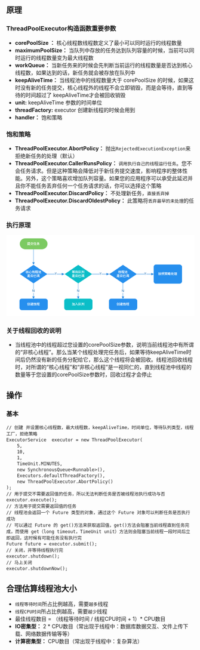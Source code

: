 ## 原理
### ThreadPoolExecutor构造函数重要参数
- **corePoolSize ：**  核心线程数线程数定义了最小可以同时运行的线程数量
- **maximumPoolSize：**  当队列中存放的任务达到队列容量的时候，当前可以同时运行的线程数量变为最大线程数
- **workQueue：** 当新任务来的时候会先判断当前运行的线程数量是否达到核心线程数，如果达到的话，新任务就会被存放在队列中
- **keepAliveTime：** 当线程池中的线程数量大于 corePoolSize 的时候，如果这时没有新的任务提交，核心线程外的线程不会立即销毁，而是会等待，直到等待的时间超过了 keepAliveTime才会被回收销毁
- **unit:**  keepAliveTime 参数的时间单位
- **threadFactory:** executor 创建新线程的时候会用到
- **handler：** 饱和策略

### 饱和策略
- **ThreadPoolExecutor.AbortPolicy：** 抛出`RejectedExecutionException`来拒绝新任务的处理（默认）
- **ThreadPoolExecutor.CallerRunsPolicy：** `调用执行自己的线程运行任务`。您不会任务请求。但是这种策略会降低对于新任务提交速度，影响程序的整体性能。另外，这个策略喜欢增加队列容量。如果您的应用程序可以承受此延迟并且你不能任务丢弃任何一个任务请求的话，你可以选择这个策略
- **ThreadPoolExecutor.DiscardPolicy：** 不处理新任务，`直接丢弃掉`
- **ThreadPoolExecutor.DiscardOldestPolicy：**  此策略将`丢弃最早的未处理`的任务请求

###  执行原理
![image](6.线程池.assets/12550)

### 关于线程回收的说明
- 当线程池中的线程超过您设置的corePoolSize参数，说明当前线程池中有所谓的“非核心线程”。那么当某个线程处理完任务后，如果等待keepAliveTime时间后仍然没有新的任务分配给它，那么这个线程将会被回收。线程池回收线程时，对所谓的“核心线程”和“非核心线程”是一视同仁的，直到线程池中线程的数量等于您设置的corePoolSize参数时，回收过程才会停止

## 操作
### 基本

    // 创建 并设置核心线程数，最大线程数，keepAliveTime，时间单位，等待队列类型，线程工厂，拒绝策略
    ExecutorService  executor = new ThreadPoolExecutor(
        5,
        10,
        1,
        TimeUnit.MINUTES,
        new SynchronousQueue<Runnable>(),
        Executors.defaultThreadFactory(),
        new ThreadPoolExecutor.AbortPolicy()
    );
    // 用于提交不需要返回值的任务，所以无法判断任务是否被线程池执行成功与否
    executor.execute();
    // 方法用于提交需要返回值的任务
    // 线程池会返回一个 Future 类型的对象，通过这个 Future 对象可以判断任务是否执行成功
    // 可以通过 Future 的 get()方法来获取返回值，get()方法会阻塞当前线程直到任务完成，而使用 get（long timeout，TimeUnit unit）方法则会阻塞当前线程一段时间后立即返回，这时候有可能任务没有执行完
    Future future = executor.submit();
    // 关闭，并等待线程执行完
    executor.shutdown();
    // 马上关闭
    executor.shutdownNow();


## 合理估算线程池大小
- `线程等待时间`所占比例越高，需要`越多`线程
- `线程CPU时间`所占比例越高，需要`越少`线程
- 最佳线程数目 = （线程等待时间 / 线程CPU时间 + 1）* CPU数目
- **IO密集型：** 2 * CPU数目（常出现于线程中：数据库数据交互、文件上传下载、网络数据传输等等）
- **计算密集型：** CPU数目（常出现于线程中：复杂算法）
